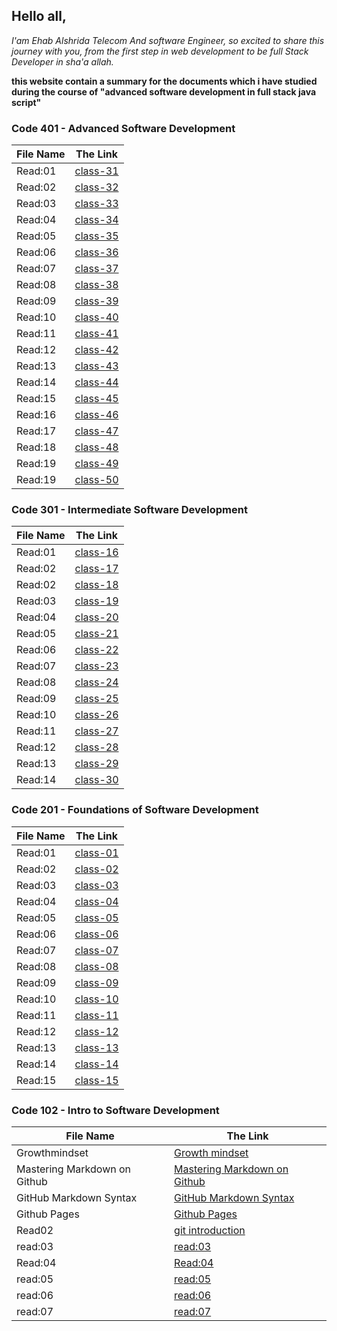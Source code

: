 ## Hello all, 
*I'am Ehab Alshrida Telecom And software Engineer, so excited to share this journey with you, from the first step in web development to be full Stack Developer in sha'a allah.*

**this website contain a summary for the documents which i have studied during the course of "advanced software development in full stack java script"**

### Code 401 - Advanced Software Development


File Name |The Link
------------ | -------------
Read:01 | [class-31](https://ehabalshrida.github.io/reading-note/class-31)
Read:02 | [class-32](https://ehabalshrida.github.io/reading-note/class-32)
Read:03 | [class-33](https://ehabalshrida.github.io/reading-note/class-33)
Read:04 | [class-34](https://ehabalshrida.github.io/reading-note/class-34)
Read:05 | [class-35](https://ehabalshrida.github.io/reading-note/class-35)
Read:06 | [class-36](https://ehabalshrida.github.io/reading-note/class-36)
Read:07 | [class-37](https://ehabalshrida.github.io/reading-note/class-37)
Read:08 | [class-38](https://ehabalshrida.github.io/reading-note/class-38)
Read:09 | [class-39](https://ehabalshrida.github.io/reading-note/class-39)
Read:10 | [class-40](https://ehabalshrida.github.io/reading-note/class-40)
Read:11 | [class-41](https://ehabalshrida.github.io/reading-note/class-41)
Read:12 | [class-42](https://ehabalshrida.github.io/reading-note/class-42)
Read:13 | [class-43](https://ehabalshrida.github.io/reading-note/class-43)
Read:14 | [class-44](https://ehabalshrida.github.io/reading-note/class-44)
Read:15 | [class-45](https://ehabalshrida.github.io/reading-note/class-45)
Read:16 | [class-46](https://ehabalshrida.github.io/reading-note/class-46)
Read:17 | [class-47](https://ehabalshrida.github.io/reading-note/class-47)
Read:18 | [class-48](https://ehabalshrida.github.io/reading-note/class-48)
Read:19 | [class-49](https://ehabalshrida.github.io/reading-note/class-49)
Read:19 | [class-50](https://ehabalshrida.github.io/reading-note/class-50)


### Code 301 - Intermediate Software Development

<!-- // -->
File Name |The Link
------------ | -------------
Read:01 |  [class-16](https://ehabalshrida.github.io/reading-note/class-16)
Read:02 | [class-17](https://ehabalshrida.github.io/reading-note/class-17)
Read:02 | [class-18](https://ehabalshrida.github.io/reading-note/class-18)
Read:03 | [class-19](https://ehabalshrida.github.io/reading-note/class-19)
Read:04 | [class-20](https://ehabalshrida.github.io/reading-note/class-20)
Read:05 | [class-21](https://ehabalshrida.github.io/reading-note/class-21)
Read:06 | [class-22](https://ehabalshrida.github.io/reading-note/class-22)
Read:07 | [class-23](https://ehabalshrida.github.io/reading-note/class-23)
Read:08 | [class-24](https://ehabalshrida.github.io/reading-note/class-24)
Read:09 |[class-25](https://ehabalshrida.github.io/reading-note/class-25)
Read:10 | [class-26](https://ehabalshrida.github.io/reading-note/class-26)
Read:11 | [class-27](https://ehabalshrida.github.io/reading-note/class-27)
Read:12 | [class-28](https://ehabalshrida.github.io/reading-note/class-28)
Read:13 |[class-29](https://ehabalshrida.github.io/reading-note/class-29)
Read:14 | [class-30](https://ehabalshrida.github.io/reading-note/class-30)
 

### Code 201 - Foundations of Software Development
 

File Name |The Link
------------ | -------------
Read:01 | [class-01](https://ehabalshrida.github.io/reading-note/class-01)
Read:02 | [class-02](https://ehabalshrida.github.io/reading-note/class-02)
Read:03 | [class-03](https://ehabalshrida.github.io/reading-note/class-03)
Read:04 | [class-04](https://ehabalshrida.github.io/reading-note/class-04)
Read:05 | [class-05](https://ehabalshrida.github.io/reading-note/class-05)
Read:06 | [class-06](https://ehabalshrida.github.io/reading-note/class-06)
Read:07 | [class-07](https://ehabalshrida.github.io/reading-note/class-07)
Read:08 | [class-08](https://ehabalshrida.github.io/reading-note/class-08)
Read:09 | [class-09](https://ehabalshrida.github.io/reading-note/class-09)
Read:10 | [class-10](https://ehabalshrida.github.io/reading-note/class-10)
Read:11 | [class-11](https://ehabalshrida.github.io/reading-note/class-11)
Read:12 | [class-12](https://ehabalshrida.github.io/reading-note/class-12)
Read:13 | [class-13](https://ehabalshrida.github.io/reading-note/class-13)
Read:14 | [class-14](https://ehabalshrida.github.io/reading-note/class-14)
Read:15 | [class-15](https://ehabalshrida.github.io/reading-note/class-15)

### Code 102 - Intro to Software Development


File Name |The Link
------------ | -------------
Growthmindset | [Growth mindset](https://ehabalshrida.github.io/reading-note/Growthmindset)
Mastering Markdown on Github | [Mastering Markdown on Github](https://ehabalshrida.github.io/reading-note/Mastering%20Markdown%20on%20Github)
GitHub Markdown Syntax | [GitHub Markdown Syntax](https://ehabalshrida.github.io/reading-note/GitHub%20Markdown%20Syntax)
Github Pages | [Github Pages](https://ehabalshrida.github.io/reading-note/Github%20Pages)
Read02 | [git introduction](https://ehabalshrida.github.io/reading-note/Read02)
read:03 | [read:03](https://ehabalshrida.github.io/reading-note/read:03) 
Read:04 | [Read:04](https://ehabalshrida.github.io/reading-note/Read:04)
read:05 | [read:05](https://ehabalshrida.github.io/reading-note/read:05)
read:06 | [read:06](https://ehabalshrida.github.io/reading-note/read:06)
read:07 | [read:07](https://ehabalshrida.github.io/reading-note/read:07)